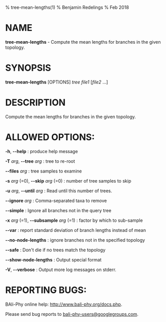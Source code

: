 % tree-mean-lengths(1)
% Benjamin Redelings
% Feb 2018

# NAME

**tree-mean-lengths** - Compute the mean lengths for branches in the given topology.

# SYNOPSIS

**tree-mean-lengths** [OPTIONS] _tree_ _file1_ [_file2_ ...]

# DESCRIPTION

Compute the mean lengths for branches in the given topology.

# ALLOWED OPTIONS:
**-h**, **--help**
: produce help message

**-T** _arg_, **--tree** _arg_
: tree to re-root

**--files** _arg_
: tree samples to examine

**-s** _arg_ (=0), **--skip** _arg_ (=0)
: number of tree samples to skip

**-u** _arg_, **--until** _arg_
: Read until this number of trees.

**--ignore** _arg_
: Comma-separated taxa to remove

**--simple**
: Ignore all branches not in the query tree

**-x** _arg_ (=1), **--subsample** _arg_ (=1)
: factor by which to sub-sample

**--var**
: report standard deviation of branch lengths instead of mean

**--no-node-lengths**
: ignore branches not in the specified topology

**--safe**
: Don't die if no trees match the topology

**--show-node-lengths**
: Output special format

**-V**, **--verbose**
: Output more log messages on stderr.


# REPORTING BUGS:
 BAli-Phy online help: <http://www.bali-phy.org/docs.php>.

Please send bug reports to <bali-phy-users@googlegroups.com>.

